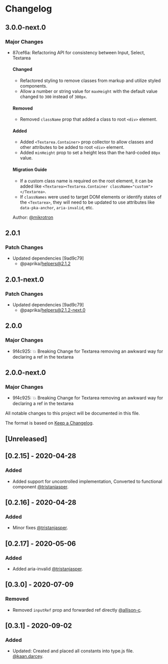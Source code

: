 # Changelog

## 3.0.0-next.0

### Major Changes

- 87cef6a: Refactoring API for consistency between Input, Select, Textarea

  #### Changed

  - Refactored styling to remove classes from markup and utilize styled components.
  - Allow a number or string value for `maxHeight` with the default value changed to `300` instead of `300px`.

  #### Removed

  - Removed `className` prop that added a class to root `<div>` element.

  #### Added

  - Added `<Textarea.Container>` prop collector to allow classes and other attributes to be added to root `<div>` element.
  - Added `minHeight` prop to set a height less than the hard-coded `80px` value.

  #### Migration Guide

  - If a custom class name is required on the root element, it can be added like `<Textarea><Textarea.Container className="custom"></Textarea>`.
  - If `classNames` were used to target DOM elements or identify states of the `<Textarea>`, they will need to be updated to use attributes like `data-pka-anchor`, `aria-invalid`, etc.

  Author: [@mikrotron](https://github.com/mikrotron)

## 2.0.1

### Patch Changes

- Updated dependencies [9ad9c79]
  - @paprika/helpers@2.1.2

## 2.0.1-next.0

### Patch Changes

- Updated dependencies [9ad9c79]
  - @paprika/helpers@2.1.2-next.0

## 2.0.0

### Major Changes

- 9f4c925: 💥 Breaking Change for Textarea removing an awkward way for declaring a ref in the textarea

## 2.0.0-next.0

### Major Changes

- 9f4c925: 💥 Breaking Change for Textarea removing an awkward way for declaring a ref in the textarea

All notable changes to this project will be documented in this file.

The format is based on [Keep a Changelog](https://keepachangelog.com/en/1.0.0/).

## [Unreleased]

## [0.2.15] - 2020-04-28

### Added

- Added support for uncontrolled implementation, Converted to functional component [@tristanjasper](https://github.com/tristanjasper).

## [0.2.16] - 2020-04-28

### Added

- Minor fixes [@tristanjasper](https://github.com/tristanjasper).

## [0.2.17] - 2020-05-06

### Added

- Added aria-invalid [@tristanjasper](https://github.com/tristanjasper).

## [0.3.0] - 2020-07-09

### Removed

- Removed `inputRef` prop and forwarded ref directly [@allison-c](https://github.com/allison-c).

## [0.3.1] - 2020-09-02

### Added

- Updated: Created and placed all constants into type.js file. [@kaan.darcey](https://github.com/KDarcey).
